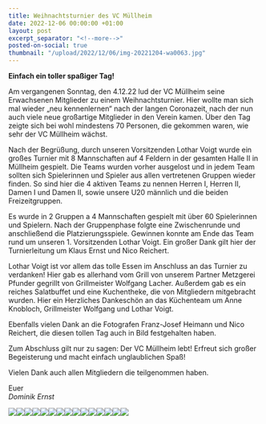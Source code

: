 ```yaml
---
title: Weihnachtsturnier des VC Müllheim
date: 2022-12-06 00:00:00 +01:00
layout: post
excerpt_separator: "<!--more-->"
posted-on-social: true
thumbnail: "/upload/2022/12/06/img-20221204-wa0063.jpg"
---
```


**Einfach ein toller spaßiger Tag!**

Am vergangenen Sonntag, den 4.12.22 lud der VC Müllheim seine Erwachsenen Mitglieder zu einem Weihnachtsturnier. Hier wollte man sich mal wieder „neu kennenlernen“ nach der langen Coronazeit, nach der nun auch viele neue großartige Mitglieder in den Verein kamen. Über den Tag zeigte sich bei wohl mindestens 70 Personen, die gekommen waren, wie sehr der VC Müllheim wächst.

Nach der Begrüßung, durch unseren Vorsitzenden Lothar Voigt wurde ein großes Turnier mit 8 Mannschaften auf 4 Feldern in der gesamten Halle II in Müllheim gespielt. Die Teams wurden vorher ausgelost und in jedem Team sollten sich Spielerinnen und Spieler aus allen vertretenen Gruppen wieder finden. So sind hier die 4 aktiven Teams zu nennen Herren I, Herren II, Damen I und Damen II, sowie unsere U20 männlich und die beiden Freizeitgruppen.

Es wurde in 2 Gruppen a 4 Mannschaften gespielt mit über 60 Spielerinnen und Spielern. Nach der Gruppenphase folgte eine Zwischenrunde und anschließend die Platzierungsspiele.  Gewinnen konnte am Ende das Team rund um unseren 1. Vorsitzenden Lothar Voigt. Ein großer Dank gilt hier der Turnierleitung um Klaus Ernst und Nico Reichert.

Lothar Voigt ist vor allem das tolle Essen im Anschluss an das Turnier zu verdanken! Hier gab es allerhand vom Grill von unserem Partner Metzgerei Pfunder gegrillt von Grillmeister Wolfgang Lacher. Außerdem gab es ein reiches Salatbuffet und eine Kuchentheke, die von Mitgliedern mitgebracht wurden. Hier ein Herzliches Dankeschön an das Küchenteam um Anne Knobloch, Grillmeister Wolfgang und Lothar Voigt.

Ebenfalls vielen Dank an die Fotografen Franz-Josef Heimann und Nico Reichert, die diesen tollen Tag auch in Bild festgehalten haben.

Zum Abschluss gilt nur zu sagen: Der VC Müllheim lebt! Erfreut sich großer Begeisterung und macht einfach unglaublichen Spaß!

Vielen Dank auch allen Mitgliedern die teilgenommen haben.

Euer  
_Dominik Ernst_

![](/upload/2022/12/06/img-20221204-wa0006.jpg)![](/upload/2022/12/06/img-20221204-wa0009.jpg)![](/upload/2022/12/06/img-20221204-wa0055.jpg)![](/upload/2022/12/06/img-20221204-wa0114.jpg)![](/upload/2022/12/06/img-20221204-wa0096.jpg)![](/upload/2022/12/06/img-20221204-wa0026.jpg)![](/upload/2022/12/06/img-20221204-wa0027.jpg)![](/upload/2022/12/06/img-20221204-wa0028.jpg)![](/upload/2022/12/06/img-20221204-wa0029.jpg)![](/upload/2022/12/06/img-20221204-wa0036.jpg)![](/upload/2022/12/06/img-20221204-wa0037.jpg)![](/upload/2022/12/06/img-20221204-wa0043.jpg)![](/upload/2022/12/06/img-20221204-wa0033.jpg)![](/upload/2022/12/06/img-20221204-wa0035.jpg)![](/upload/2022/12/06/img-20221204-wa0065.jpg)